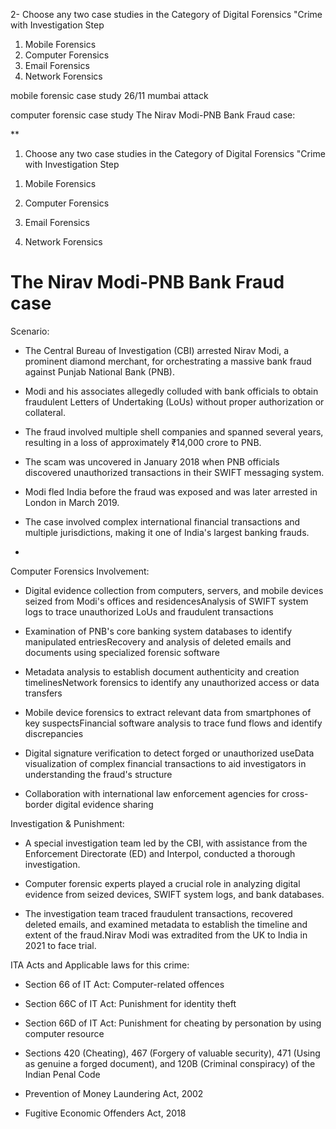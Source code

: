 


2- Choose any two case studies in the Category of Digital Forensics "Crime with Investigation Step     
1) Mobile Forensics 
2) Computer Forensics 
3) Email Forensics 
4) Network Forensics


mobile forensic case study
26/11 mumbai attack



computer forensic case study 
The Nirav Modi-PNB Bank Fraud case:






**  

1. Choose any two case studies in the Category of Digital Forensics "Crime with Investigation Step     

1) Mobile Forensics 

2) Computer Forensics 

3) Email Forensics 

4) Network Forensics

  

# The Nirav Modi-PNB Bank Fraud case

Scenario: 

- The Central Bureau of Investigation (CBI) arrested Nirav Modi, a prominent diamond merchant, for orchestrating a massive bank fraud against Punjab National Bank (PNB).

- Modi and his associates allegedly colluded with bank officials to obtain fraudulent Letters of Undertaking (LoUs) without proper authorization or collateral.
 
- The fraud involved multiple shell companies and spanned several years, resulting in a loss of approximately ₹14,000 crore to PNB.

- The scam was uncovered in January 2018 when PNB officials discovered unauthorized transactions in their SWIFT messaging system.

- Modi fled India before the fraud was exposed and was later arrested in London in March 2019.

- The case involved complex international financial transactions and multiple jurisdictions, making it one of India's largest banking frauds.
- 
Computer Forensics Involvement:

- Digital evidence collection from computers, servers, and mobile devices seized from Modi's offices and residencesAnalysis of SWIFT system logs to trace unauthorized LoUs and fraudulent transactions

- Examination of PNB's core banking system databases to identify manipulated entriesRecovery and analysis of deleted emails and documents using specialized forensic software

- Metadata analysis to establish document authenticity and creation timelinesNetwork forensics to identify any unauthorized access or data transfers

- Mobile device forensics to extract relevant data from smartphones of key suspectsFinancial software analysis to trace fund flows and identify discrepancies

- Digital signature verification to detect forged or unauthorized useData visualization of complex financial transactions to aid investigators in understanding the fraud's structure

- Collaboration with international law enforcement agencies for cross-border digital evidence sharing

Investigation & Punishment: 

- A special investigation team led by the CBI, with assistance from the Enforcement Directorate (ED) and Interpol, conducted a thorough investigation.

- Computer forensic experts played a crucial role in analyzing digital evidence from seized devices, SWIFT system logs, and bank databases.
 
- The investigation team traced fraudulent transactions, recovered deleted emails, and examined metadata to establish the timeline and extent of the fraud.Nirav Modi was extradited from the UK to India in 2021 to face trial.


ITA Acts and Applicable laws for this crime: 

- Section 66 of IT Act: Computer-related offences

- Section 66C of IT Act: Punishment for identity theft

- Section 66D of IT Act: Punishment for cheating by personation by using computer resource
 
- Sections 420 (Cheating), 467 (Forgery of valuable security), 471 (Using as genuine a forged document), and 120B (Criminal conspiracy) of the Indian Penal Code

- Prevention of Money Laundering Act, 2002

- Fugitive Economic Offenders Act, 2018

